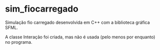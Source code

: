 # sim_fiocarregado
Simulação fio carregado desenvolvida em C++ com a biblioteca gráfica SFML.

A classe Interação foi criada, mas não é usada (pelo menos por enquanto) no programa.
